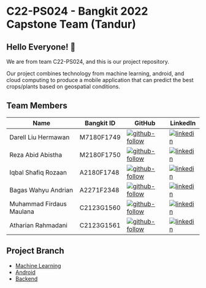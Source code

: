 # C22-PS024 - Bangkit 2022 Capstone Team (Tandur)

## Hello Everyone! :wave:

We are from team C22-PS024, and this is our project repository.

Our project combines technology from machine learning, android, and cloud computing to produce a mobile application that can predict the best crops/plants based on geospatial conditions.

## Team Members
| Name | Bangkit ID | GitHub | LinkedIn |
| ------ | ------ | ------ | ------ |
| Darell Liu Hermawan | M7180F1749 | [![github-follow][github-shield]][github-darell] | [![linkedin][linkedin-shield]][linkedin-darell] |
| Reza Abid Abistha | M2180F1750 | [![github-follow][github-shield]][github-abed] | [![linkedin][linkedin-shield]][linkedin-abed] |
| Iqbal Shafiq Rozaan | A2180F1748 | [![github-follow][github-shield]][github-shafiq] | [![linkedin][linkedin-shield]][linkedin-shafiq] |
| Bagas Wahyu Andrian | A2271F2348 | [![github-follow][github-shield]][github-bagas] | [![linkedin][linkedin-shield]][linkedin-bagas] |
| Muhammad Firdaus Maulana | C2123G1560 | [![github-follow][github-shield]][github-daus] | [![linkedin][linkedin-shield]][linkedin-daus] |
| Atharian Rahmadani | C2123G1561 | [![github-follow][github-shield]][github-rian] | [![linkedin][linkedin-shield]][linkedin-rian] |

## Project Branch
- [Machine Learning][github-tandur-ml]
- [Android][github-tandur-android]
- [Backend][github-tandur-backend]




[//]: # (LINKS)

[github-tandur-ml]: https://github.com/Tandur-Team/tandur-ml
[github-tandur-android]: https://github.com/Tandur-Team/tandur-android
[github-tandur-backend]: https://github.com/Tandur-Team/tandur-backend

[github-shield]: https://img.shields.io/badge/github-0077B5?style=for-the-badge&logo=github&logoColor=white

[github-rian]: https://github.com/atharianr
[github-daus]: https://github.com/firdaus452maulana
[github-darell]: https://github.com/iam2dael2
[github-abed]: https://github.com/rezaabid
[github-bagas]: https://github.com/bagasandriann
[github-shafiq]: https://github.com/iqbalShafiq

[github-follow-rian]: https://img.shields.io/github/followers/atharianr?style=for-the-badge
[github-follow-daus]: https://img.shields.io/github/followers/firdaus452maulana?style=social
[github-follow-darell]: https://img.shields.io/github/followers/iam2dael2?style=social
[github-follow-abed]: https://img.shields.io/github/followers/rezaabid?style=social
[github-follow-bagas]: https://img.shields.io/github/followers/bagasandriann?style=social
[github-follow-shafiq]: https://img.shields.io/github/followers/iqbalShafiq?style=social&

[linkedin-shield]: https://img.shields.io/badge/LinkedIn-0077B5?style=for-the-badge&logo=linkedin&logoColor=white

[linkedin-rian]: https://www.linkedin.com/in/atharianr/
[linkedin-daus]: https://www.linkedin.com/in/muhammad-firdaus-maulana/
[linkedin-darell]: https://www.linkedin.com/in/darell-hermawan-887201223/
[linkedin-abed]: https://www.linkedin.com/in/reza-abid-abistha-857b6a234/
[linkedin-bagas]: https://www.linkedin.com/in/bagas-andrian-b09486204/
[linkedin-shafiq]: https://www.linkedin.com/in/iqbalshafiq/
